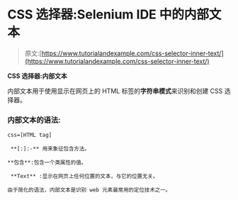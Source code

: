 # CSS 选择器:Selenium IDE 中的内部文本

> 原文:[https://www.tutorialandexample.com/css-selector-inner-text/](https://www.tutorialandexample.com/css-selector-inner-text/)

**CSS 选择器:内部文本**

内部文本用于使用显示在网页上的 HTML 标签的**字符串模式**来识别和创建 CSS 选择器。

### 内部文本的语法:

```
css=[HTML tag]

 **[:]:-** 用来象征包含方法。

**包含**:包含一个类属性的值。

 **Text** :显示在网页上任何位置的文本，与它的位置无关。

由于简化的语法，内部文本是识别 web 元素最常用的定位技术之一。

```